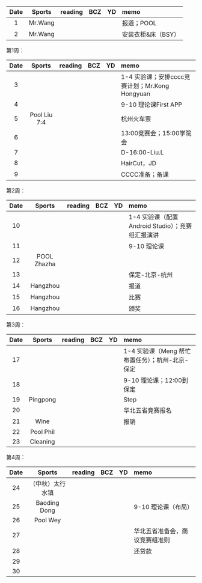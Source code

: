 
| Date  | Sports | reading | BCZ | YD | memo | 
| :---: | :---: | :---: | :---: | :---: | :--- | 
| 1 | Mr.Wang|  |  |  | 报道；POOL | 
| 2 | Mr.Wang |  |  |  | 安装衣柜&床（BSY） | 

第1周：

| Date  | Sports | reading | BCZ | YD | memo | 
| :---: | :---: | :---: | :---: | :---: | :--- | 
| 3 |  |  |  |  | 1-4  实验课；安排cccc竞赛计划；Mr.Kong Hongyuan  | 
| 4 |  |  |  |  | 9-10 理论课First APP | 
| 5 | Pool Liu 7:4  |  |  |  | 杭州火车票 | 
| 6 |  |  |  |  | 13:00竞赛会；15:00学院会 | 
| 7 |  |  |  |  | D-16:00-Liu.L | 
| 8 |  |  |  |  | HairCut，JD | 
| 9 |  |  |  |  | CCCC准备；备课 |  

第2周：

| Date  | Sports | reading | BCZ | YD | memo | 
| :---: | :---: | :---: | :---: | :---: | :--- | 
| 10 |  |  |  |  | 1-4  实验课（配置 Android Studio）；竞赛组汇报演讲 | 
| 11 |  |  |  |  | 9-10 理论课 | 
| 12 | POOL Zhazha |  |  |  |  | 
| 13 |  |  |  |  | 保定-北京-杭州 | 
| 14 | Hangzhou |  |  |  | 报道 | 
| 15 | Hangzhou |  |  |  | 比赛 | 
| 16 | Hangzhou |  |  |  | 颁奖 | 

第3周：

| Date  | Sports | reading | BCZ | YD | memo | 
| :---: | :---: | :---: | :---: | :---: | :--- | 
| 17 |  |  |  |  | 1-4  实验课（Meng 帮忙布置任务）；杭州-北京-保定 | 
| 18 |  |  |  |  | 9-10 理论课；12:00到保定 | 
| 19 | Pingpong |  |  |  | Step |   
| 20 |  |  |  |  | 华北五省竞赛报名 | 
| 21 | Wine |  |  |  | 报销 | 
| 22 | Pool Phil |  |  |  |  | 
| 23 | Cleaning |  |  |  |  | 

第4周：

| Date  | Sports | reading | BCZ | YD | memo | 
| :---: | :---: | :---: | :---: | :---: | :--- | 
| 24 |（中秋）太行水镇 |  |  |  |  | 
| 25 | Baoding Dong |  |  |  | 9-10 理论课（布局） | 
| 26 | Pool Wey |  |  |  |  | 
| 27 |  |  |  |  | 华北五省准备会，商议竞赛组准则 | 
| 28 |  |  |  |  | 还贷款 | 
| 29 |  |  |  |  |  |  
| 30 |  |  |  |  |  | 

